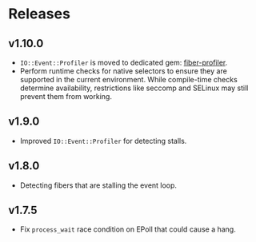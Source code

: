 # Releases

## v1.10.0

  - `IO::Event::Profiler` is moved to dedicated gem: [fiber-profiler](https://github.com/socketry/fiber-profiler).
  - Perform runtime checks for native selectors to ensure they are supported in the current environment. While compile-time checks determine availability, restrictions like seccomp and SELinux may still prevent them from working.

## v1.9.0

  - Improved `IO::Event::Profiler` for detecting stalls.

## v1.8.0

  - Detecting fibers that are stalling the event loop.

## v1.7.5

  - Fix `process_wait` race condition on EPoll that could cause a hang.
